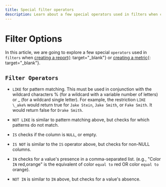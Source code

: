 ```yaml
---
title: Special filter operators
description: Learn about a few special operators used in filters when creating a report or creating a metric.
---
```

# Filter Options

In this article, we are going to explore a few special `operators` used in `filters` when [creating a report](../../tutorials/using-visual-report-builder.md){: target="_blank"} or [creating a metric](../../data-user/reports/ess-manage-data-metrics.md){: target="_blank"}.

## `Filter Operators`

* `LIKE` for pattern matching. This must be used in conjunction with the wildcard characters % (for a wildcard with a variable number of letters) or _ (for a wildcard single letter).  For example, the restriction `LIKE \_ake%` would return true for `Jake Stein`, `Jake Smith`, or `Fake Smith`.  It would return false for `Drake Smith`.

* `NOT LIKE` is similar to pattern matching above, but checks for which patterns do not match.

* `IS` checks if the column is `NULL`, or empty.

* `IS NOT` is similar to the `IS` operator above, but checks for non-NULL columns.

* `IN` checks for a value's presence in a comma-separated list. (e.g., "Color `IN` red,orange" is the equivalent of color `equal to` red OR color `equal to` orange).

* `NOT IN` is similar to `IN` above, but checks for a value's absence.
